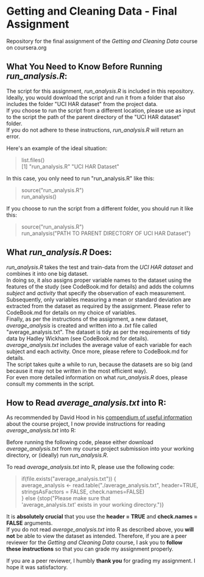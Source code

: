 # Getting and Cleaning Data - Final Assignment
Repository for the final assignment of the *Getting and Cleaning Data* course on coursera.org


## What You Need to Know Before Running *run_analysis.R*:

The script for this assignment, *run_analysis.R* is included in this repository.
Ideally, you would download the script and run it from a folder that also includes the folder "UCI HAR dataset" from the project data.  
If you choose to run the script from a different location, please use as input to the script the path of the parent directory of the "UCI HAR dataset" folder.  
If you do not adhere to these instructions, *run_analysis.R* will return an error.

Here's an example of the ideal situation:
> list.files()  
[1] "run_analysis.R"       "UCI HAR Dataset"

In this case, you only need to run "run_analysis.R" like this:
> source("run_analysis.R")  
> run_analysis()

If you choose to run the script from a different folder, you should run it like this:
> source("run_analysis.R")  
> run_analysis("PATH TO PARENT DIRECTORY OF UCI HAR Dataset")


## What *run_analysis.R* Does:

*run_analysis.R* takes the test and train-data from the *UCI HAR dataset* and combines it into one big dataset.  
In doing so, it also assigns proper variable names to the dataset using the features of the study (see CodeBook.md for details) and adds the columns *subject* and *activity* that specify the observation of each measurement.  
Subsequently, only variables measuring a mean or standard deviation are extracted from the dataset as required by the assignment. Please refer to CodeBook.md for details on my choice of variables.  
Finally, as per the instructions of the assignment, a new dataset, *average_analysis* is created and written into a *.txt* file called "average_analysis.txt". The dataset is tidy as per the requirements of tidy data by Hadley Wickham (see CodeBook.md for details).  
*average_analysis.txt* includes the average value of each variable for each subject and each activity. Once more, please refere to CodeBook.md for details.  
The script takes quite a while to run, because the datasets are so big (and because it may not be written in the most efficient way).  
For even more detailed information on what *run_analysis.R* does, please consult my comments in the script. 


## How to Read *average_analysis.txt* into R:

As recommended by David Hood in his [compendium of useful information](https://thoughtfulbloke.wordpress.com/2015/09/09/getting-and-cleaning-the-assignment/) about the course project, I now provide instructions for reading *average_analysis.txt* into R:

Before running the following code, please either download *average_analysis.txt* from my course project submission into your working directory, or (ideally) run *run_analysis.R*.

To read *average_analysis.txt* into R, please use the following code:

> if(file.exists("average_analysis.txt")) {  
     average_analysis <- read.table("./average_analysis.txt", header=TRUE,  
                                    stringsAsFactors = FALSE, check.names=FALSE)  
 } else {stop("Please make sure that  
                'average_analysis.txt' exists in your working directory.")}

It is **absolutely crucial** that you use the **header = TRUE** and **check.names = FALSE** arguments.  
If you do not read *average_analysis.txt* into R as described above, you **will not** be able to view the dataset as intended. Therefore, if you are a peer reviewer for the *Getting and Cleaning Data* course,  I ask you to **follow these instructions** so that you can grade my assignment properly.

If you are a peer reviewer, I humbly **thank you** for grading my assignment. I hope it was satisfactory.
